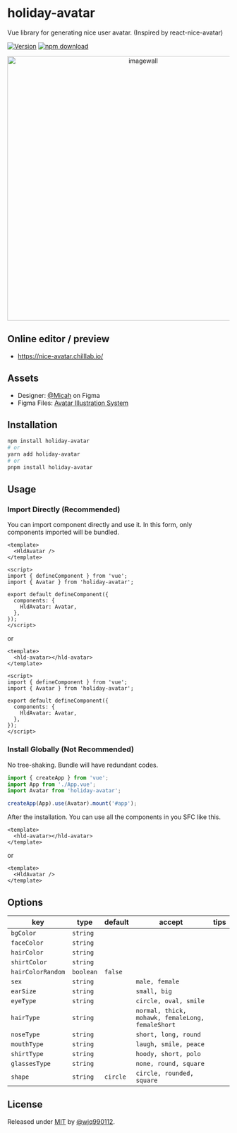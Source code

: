 # holiday-avatar

Vue library for generating nice user avatar. (Inspired by react-nice-avatar)

[![Version](http://img.shields.io/npm/v/holiday-avatar.svg)](https://www.npmjs.org/package/react-nice-avatar)
[![npm download][download-image]][download-url]

[download-image]: https://img.shields.io/npm/dm/holiday-avatar.svg?style=flat-square
[download-url]: https://npmjs.org/package/holiday-avatar

<div align="center">
    <a href="https://nice-avatar.chilllab.io/">
        <img src="https://user-images.githubusercontent.com/5305874/120076504-68e15980-c0d8-11eb-896c-3824b5eb05bb.png"
             width="600" alt="imagewall" />
    </a>
</div>

## Online editor / preview

- https://nice-avatar.chilllab.io/

## Assets

- Designer: [@Micah](https://www.figma.com/@Micah) on Figma
- Figma Files: [Avatar Illustration System](https://www.figma.com/community/file/829741575478342595)

## Installation

```bash
npm install holiday-avatar
# or
yarn add holiday-avatar
# or
pnpm install holiday-avatar
```

## Usage

### Import Directly (Recommended)

You can import component directly and use it. In this form, only components imported will be bundled.

```vue
<template>
  <HldAvatar />
</template>

<script>
import { defineComponent } from 'vue';
import { Avatar } from 'holiday-avatar';

export default defineComponent({
  components: {
    HldAvatar: Avatar,
  },
});
</script>
```

or

```vue
<template>
  <hld-avatar></hld-avatar>
</template>

<script>
import { defineComponent } from 'vue';
import { Avatar } from 'holiday-avatar';

export default defineComponent({
  components: {
    HldAvatar: Avatar,
  },
});
</script>
```

### Install Globally (Not Recommended)

No tree-shaking. Bundle will have redundant codes.

```ts
import { createApp } from 'vue';
import App from './App.vue';
import Avatar from 'holiday-avatar';

createApp(App).use(Avatar).mount('#app');
```

After the installation. You can use all the components in you SFC like this.

```vue
<template>
  <hld-avatar></hld-avatar>
</template>
```

or

```vue
<template>
  <HldAvatar />
</template>
```

## Options

| key               | type      | default  | accept                                           | tips |
| ----------------- | --------- | -------- | ------------------------------------------------ | ---- |
| `bgColor`         | `string`  |          |                                                  |      |
| `faceColor`       | `string`  |          |                                                  |      |
| `hairColor`       | `string`  |          |                                                  |      |
| `shirtColor`      | `string`  |          |                                                  |      |
| `hairColorRandom` | `boolean` | `false`  |                                                  |      |
| `sex`             | `string`  |          | `male, female`                                   |      |
| `earSize`         | `string`  |          | `small, big`                                     |      |
| `eyeType`         | `string`  |          | `circle, oval, smile`                            |      |
| `hairType`        | `string`  |          | `normal, thick, mohawk, femaleLong, femaleShort` |      |
| `noseType`        | `string`  |          | `short, long, round`                             |      |
| `mouthType`       | `string`  |          | `laugh, smile, peace`                            |      |
| `shirtType`       | `string`  |          | `hoody, short, polo`                             |      |
| `glassesType`     | `string`  |          | `none, round, square`                            |      |
| `shape`           | `string`  | `circle` | `circle, rounded, square`                        |      |

## License

Released under [MIT](/LICENSE) by [@wjq990112](https://github.com/wjq990112).
